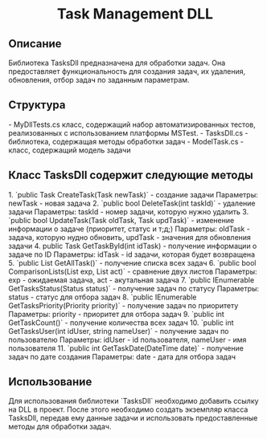 <h1 align = "center"> Task Management DLL </h1>
<h2>Описание</h2>
Библиотека TasksDll предназначена для обработки задач. Она предоставляет функциональность для создания задач, их удаления, обновления, отбор задач по заданным параметрам.

<h2>Структура</h2>
- MyDllTests.cs класс, содержащий набор автоматизированных тестов, реализованных с использованием платформы MSTest.
- TasksDll.cs - библиотека, содержащая методы обработки задач
- ModelTask.cs - класс, содержащий модель задачи

<h2>Класс TasksDll содержит следующие методы </h2>
1. `public Task CreateTask(Task newTask)` - создание задачи
Параметры: newTask - новая задача
2. `public bool DeleteTask(int taskId)` - удаление задачи
Параметры: taskId - номер задачи, которую нужно удалить
3. `public bool UpdateTask(Task oldTask, Task updTask)` - изменение информации о задаче (приоритет, статус и т;д;)
Параметры: oldTask - задача, которую нудно обновить, updTask - значения для обновления задачи
4. public Task GetTaskById(int idTask) - получение информации о задаче по ID
Параметры: idTask - id задачи, которая будет возвращена
5. `public List<Task> GetAllTask()` - получение списка всех задач
6. `public bool СomparisonLists(List<Task> exp, List<Task> act)` - сравнение двух листов
Параметры: exp - ожидаемая задача, act - акутальная задача
7. `public IEnumerable<Task> GetTasksStatus(Status status)` - получение задач по статусу
Параметры: status - статус для отбора задач
8. `public IEnumerable<Task> GetTasksPriority(Priority priority)` - получение задач по приоритету
Параметры: priority - приоритет для отбора задач
9. `public int GetTaskCount()` - получение количества всех задач
10. `public int GetTasksUser(int idUser, string nameUser)` - получение задач по пользователю
Параметры: idUser - id пользователя, nameUser - имя пользователя
11. `public int GetTaskDate(DateTime date)` - получение задач по дате создания
Параметры: date - дата для отбора задач

<h2>Использование</h2>
Для использования библиотеки `TasksDll` необходимо добавить ссылку на DLL в проект. После этого необходимо создать экземпляр класса TasksDll, передав ему данные задачи и использовать предоставленные методы для обработки задач.
